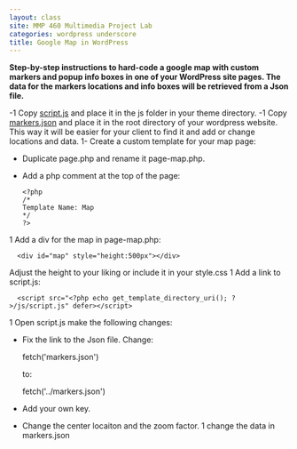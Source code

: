 ```yaml
---
layout: class
site: MMP 460 Multimedia Project Lab
categories: wordpress underscore
title: Google Map in WordPress
---
```


**Step-by-step instructions to hard-code a google map with custom markers and popup info boxes in one of your WordPress site pages. The data for the markers locations and info boxes will be retrieved from a Json file.**

-1 Copy [script.js](https://github.com/revitalk/google-maps-api-template) and place it in the js folder in your theme directory.
-1 Copy [markers.json](https://github.com/revitalk/google-maps-api-template) and place it in the root directory of your wordpress website. This way it will be easier for your client to find it and add or change locations and data.
1- Create a custom template for your map page: 
  - Duplicate page.php and rename it page-map.php. 
  - Add a php comment at the top of the page:
  
        <?php
        /*
        Template Name: Map
        */
        ?>
      
1 Add a div for the map in page-map.php:

      <div id="map" style="height:500px"></div>
    
  Adjust the height to your liking or include it in your style.css
1 Add a link to script.js:

      <script src="<?php echo get_template_directory_uri(); ?>/js/script.js" defer></script>

1 Open script.js make the following changes:
  
  - Fix the link to the Json file. Change:
  
      fetch('markers.json') 
  
    to:
  
      fetch('../markers.json')
      
  - Add your own key.	
  - Change the center locaiton and the zoom factor. 
1 change the data in markers.json
